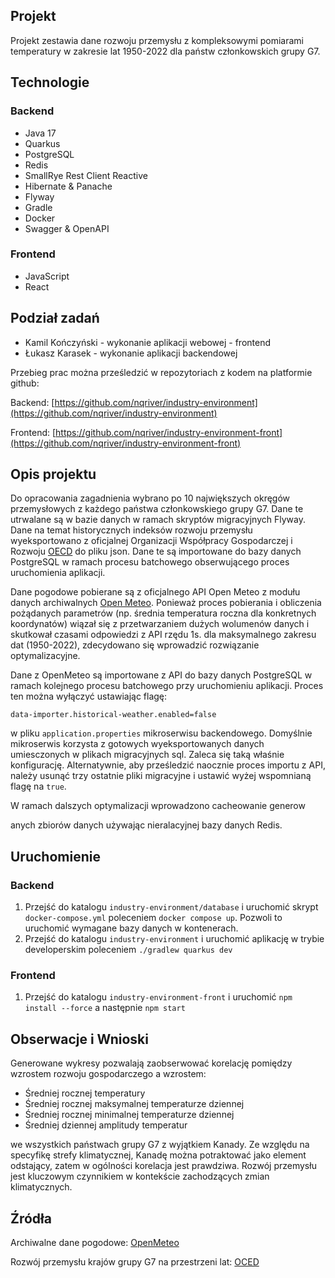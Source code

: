 ## Projekt

Projekt zestawia dane rozwoju przemysłu z kompleksowymi pomiarami temperatury w zakresie lat 1950-2022 dla państw członkowskich grupy G7.

## Technologie

### Backend

* Java 17
* Quarkus
* PostgreSQL
* Redis
* SmallRye Rest Client Reactive
* Hibernate & Panache
* Flyway
* Gradle
* Docker
* Swagger & OpenAPI

### Frontend

* JavaScript
* React

## Podział zadań

* Kamil Kończyński - wykonanie aplikacji webowej - frontend
* Łukasz Karasek - wykonanie aplikacji backendowej

Przebieg prac można prześledzić w repozytoriach z kodem na platformie github:

Backend: [https://github.com/nqriver/industry-environment](https://github.com/nqriver/industry-environment)

Frontend: [https://github.com/nqriver/industry-environment-front](https://github.com/nqriver/industry-environment-front)

## Opis projektu

Do opracowania zagadnienia wybrano po 10 największych okręgów przemysłowych z każdego państwa członkowskiego grupy G7. Dane te utrwalane są w bazie danych w ramach skryptów migracyjnych Flyway. Dane na temat historycznych indeksów rozwoju przemysłu wyeksportowano z oficjalnej Organizacji Współpracy Gospodarczej i Rozwoju [OECD](https://data.oecd.org/industry/industrial-production.html) do pliku json. Dane te są importowane do bazy danych PostgreSQL w ramach procesu batchowego obserwującego proces uruchomienia aplikacji.

Dane pogodowe pobierane są z oficjalnego API Open Meteo z modułu danych archiwalnych [Open Meteo](https://open-meteo.com/en/docs/historical-weather-api). Ponieważ proces pobierania i obliczenia pożądanych parametrów (np. średnia temperatura roczna dla konkretnych koordynatów) wiązał się z przetwarzaniem dużych wolumenów danych i skutkował czasami odpowiedzi z API rzędu 1s. dla maksymalnego zakresu dat (1950-2022), zdecydowano się wprowadzić rozwiązanie optymalizacyjne.

Dane z OpenMeteo są importowane z API do bazy danych PostgreSQL w ramach kolejnego procesu batchowego przy uruchomieniu aplikacji. Proces ten można wyłączyć ustawiając flagę:

```properties
data-importer.historical-weather.enabled=false
```

w pliku `application.properties` mikroserwisu backendowego. Domyślnie mikroserwis korzysta z gotowych wyeksportowanych danych umiesczonych w plikach migracyjnych sql. Zaleca się taką właśnie konfigurację. Alternatywnie, aby prześledzić naocznie proces importu z API, należy usunąć trzy ostatnie pliki migracyjne i ustawić wyżej wspomnianą flagę na `true`.

W ramach dalszych optymalizacji wprowadzono cacheowanie generow

anych zbiorów danych używając nieralacyjnej bazy danych Redis.

## Uruchomienie

### Backend

1. Przejść do katalogu `industry-environment/database` i uruchomić skrypt `docker-compose.yml` poleceniem `docker compose up`. Pozwoli to uruchomić wymagane bazy danych w kontenerach.
2. Przejść do katalogu `industry-environment` i uruchomić aplikację w trybie developerskim poleceniem `./gradlew quarkus dev`

### Frontend

1. Przejść do katalogu `industry-environment-front` i uruchomić `npm install --force` a następnie `npm start`

## Obserwacje i Wnioski

Generowane wykresy pozwalają zaobserwować korelację pomiędzy wzrostem rozwoju gospodarczego a wzrostem:

* Średniej rocznej temperatury
* Średniej rocznej maksymalnej temperaturze dziennej
* Średniej rocznej minimalnej temperaturze dziennej
* Średniej dziennej amplitudy temperatur

we wszystkich państwach grupy G7 z wyjątkiem Kanady. Ze względu na specyfikę strefy klimatycznej, Kanadę można potraktować jako element odstający, zatem w ogólności korelacja jest prawdziwa. Rozwój przemysłu jest kluczowym czynnikiem w kontekście zachodzących zmian klimatycznych.

## Źródła

Archiwalne dane pogodowe: [OpenMeteo](https://open-meteo.com/en/docs/historical-weather-api)

Rozwój przemysłu krajów grupy G7 na przestrzeni lat: [OCED](https://data.oecd.org/industry/industrial-production.html)